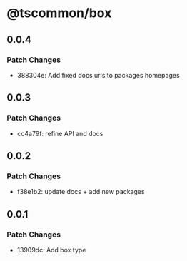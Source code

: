 # @tscommon/box

## 0.0.4

### Patch Changes

- 388304e: Add fixed docs urls to packages homepages

## 0.0.3

### Patch Changes

- cc4a79f: refine API and docs

## 0.0.2

### Patch Changes

- f38e1b2: update docs + add new packages

## 0.0.1

### Patch Changes

- 13909dc: Add box type
